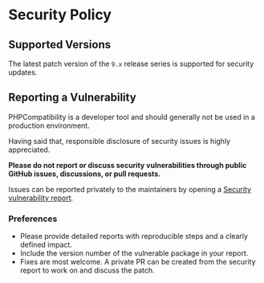# Security Policy

## Supported Versions

The latest patch version of the `9.x` release series is supported for security updates.

## Reporting a Vulnerability

PHPCompatibility is a developer tool and should generally not be used in a production environment.

Having said that, responsible disclosure of security issues is highly appreciated.

**Please do not report or discuss security vulnerabilities through public GitHub issues, discussions, or pull requests.**

Issues can be reported privately to the maintainers by opening a [Security vulnerability report](https://github.com/PHPCompatibility/PHPCompatibility/security/advisories/new).

### Preferences

* Please provide detailed reports with reproducible steps and a clearly defined impact.
* Include the version number of the vulnerable package in your report.
* Fixes are most welcome.
    A private PR can be created from the security report to work on and discuss the patch.
